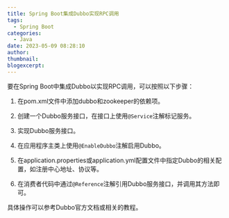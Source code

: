 ```yaml
---
title: Spring Boot集成Dubbo实现RPC调用
tags:
  - Spring Boot
categories:
  - Java
date: 2023-05-09 08:28:10
author:
thumbnail:
blogexcerpt:
---
```

要在Spring Boot中集成Dubbo以实现RPC调用，可以按照以下步骤：

1. 在pom.xml文件中添加dubbo和zookeeper的依赖项。

2. 创建一个Dubbo服务接口，在接口上使用`@Service`注解标记服务。

3. 实现Dubbo服务接口。

4. 在应用程序主类上使用`@EnableDubbo`注解启用Dubbo。

5. 在application.properties或application.yml配置文件中指定Dubbo的相关配置，如注册中心地址、协议等。

6. 在消费者代码中通过`@Reference`注解引用Dubbo服务接口，并调用其方法即可。

具体操作可以参考Dubbo官方文档或相关的教程。

